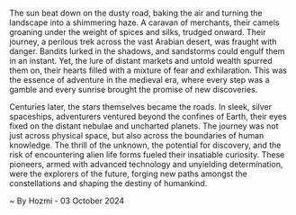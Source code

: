 
The sun beat down on the dusty road, baking the air and turning the landscape into a shimmering haze. A caravan of merchants, their camels groaning under the weight of spices and silks, trudged onward. Their journey, a perilous trek across the vast Arabian desert, was fraught with danger. Bandits lurked in the shadows, and sandstorms could engulf them in an instant. Yet, the lure of distant markets and untold wealth spurred them on, their hearts filled with a mixture of fear and exhilaration. This was the essence of adventure in the medieval era, where every step was a gamble and every sunrise brought the promise of new discoveries.

Centuries later, the stars themselves became the roads. In sleek, silver spaceships, adventurers ventured beyond the confines of Earth, their eyes fixed on the distant nebulae and uncharted planets. The journey was not just across physical space, but also across the boundaries of human knowledge. The thrill of the unknown, the potential for discovery, and the risk of encountering alien life forms fueled their insatiable curiosity.  These pioneers, armed with advanced technology and unyielding determination, were the explorers of the future, forging new paths amongst the constellations and shaping the destiny of humankind. 

~ By Hozmi - 03 October 2024
